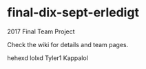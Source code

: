 # final-dix-sept-erledigt
2017 Final Team Project

Check the wiki for details and team pages.

hehexd lolxd Tyler1 Kappalol
